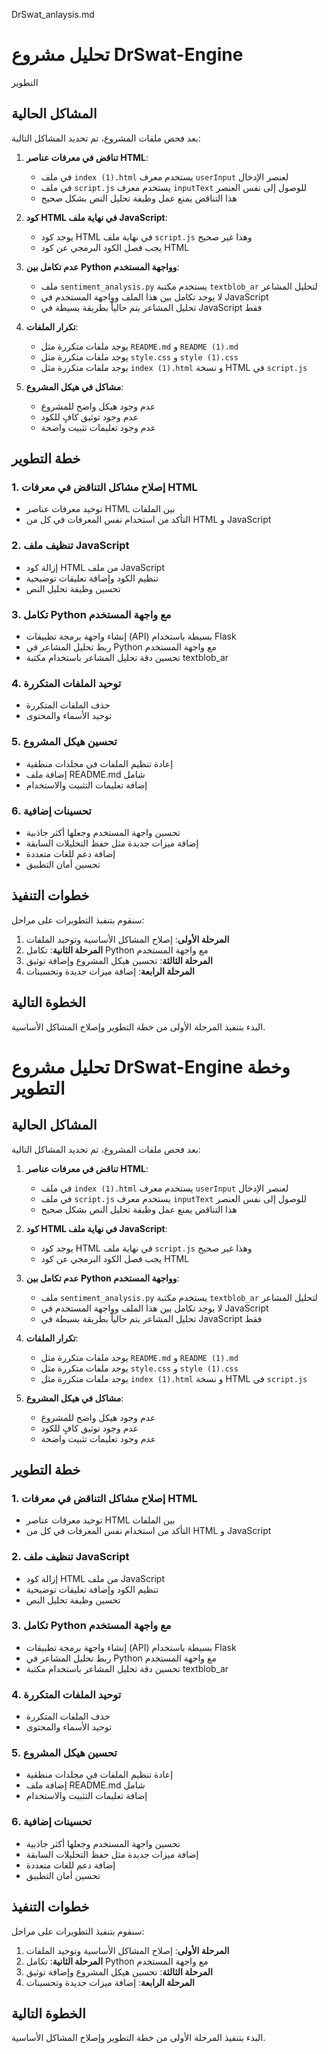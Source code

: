 DrSwat_anlaysis.md

# تحليل مشروع DrSwat-Engine 

التطوير

## المشاكل الحالية

بعد فحص ملفات المشروع، تم تحديد المشاكل التالية:
1. **تناقض في معرفات عناصر HTML**:
   - في ملف `index (1).html` يستخدم معرف `userInput` لعنصر الإدخال
   - في ملف `script.js` يستخدم معرف `inputText` للوصول إلى نفس العنصر
   - هذا التناقض يمنع عمل وظيفة تحليل النص بشكل صحيح

2. **كود HTML في نهاية ملف JavaScript**:
   - يوجد كود HTML في نهاية ملف `script.js` وهذا غير صحيح
   - يجب فصل الكود البرمجي عن كود HTML

3. **عدم تكامل بين Python وواجهة المستخدم**:
   - ملف `sentiment_analysis.py` يستخدم مكتبة `textblob_ar` لتحليل المشاعر
   - لا يوجد تكامل بين هذا الملف وواجهة المستخدم في JavaScript
   - تحليل المشاعر يتم حالياً بطريقة بسيطة في JavaScript فقط

4. **تكرار الملفات**:
   - يوجد ملفات متكررة مثل `README.md` و `README (1).md`
   - يوجد ملفات متكررة مثل `style.css` و `style (1).css`
   - يوجد ملفات متكررة مثل `index (1).html` و نسخة HTML في `script.js`

5. **مشاكل في هيكل المشروع**:
   - عدم وجود هيكل واضح للمشروع
   - عدم وجود توثيق كافٍ للكود
   - عدم وجود تعليمات تثبيت واضحة

## خطة التطوير

### 1. إصلاح مشاكل التناقض في معرفات HTML

- توحيد معرفات عناصر HTML بين الملفات
- التأكد من استخدام نفس المعرفات في كل من HTML و JavaScript

### 2. تنظيف ملف JavaScript

- إزالة كود HTML من ملف JavaScript
- تنظيم الكود وإضافة تعليقات توضيحية
- تحسين وظيفة تحليل النص

### 3. تكامل Python مع واجهة المستخدم

- إنشاء واجهة برمجة تطبيقات (API) بسيطة باستخدام Flask
- ربط تحليل المشاعر في Python مع واجهة المستخدم
- تحسين دقة تحليل المشاعر باستخدام مكتبة textblob_ar

### 4. توحيد الملفات المتكررة

- حذف الملفات المتكررة
- توحيد الأسماء والمحتوى

### 5. تحسين هيكل المشروع

- إعادة تنظيم الملفات في مجلدات منطقية
- إضافة ملف README.md شامل
- إضافة تعليمات التثبيت والاستخدام

### 6. تحسينات إضافية

- تحسين واجهة المستخدم وجعلها أكثر جاذبية
- إضافة ميزات جديدة مثل حفظ التحليلات السابقة
- إضافة دعم للغات متعددة
- تحسين أمان التطبيق

## خطوات التنفيذ

سنقوم بتنفيذ التطويرات على مراحل:

1. **المرحلة الأولى**: إصلاح المشاكل الأساسية وتوحيد الملفات
2. **المرحلة الثانية**: تكامل Python مع واجهة المستخدم
3. **المرحلة الثالثة**: تحسين هيكل المشروع وإضافة توثيق
4. **المرحلة الرابعة**: إضافة ميزات جديدة وتحسينات

## الخطوة التالية

البدء بتنفيذ المرحلة الأولى من خطة التطوير وإصلاح المشاكل الأساسية.

# تحليل مشروع DrSwat-Engine وخطة التطوير

## المشاكل الحالية

بعد فحص ملفات المشروع، تم تحديد المشاكل التالية:

1. **تناقض في معرفات عناصر HTML**:
   - في ملف `index (1).html` يستخدم معرف `userInput` لعنصر الإدخال
   - في ملف `script.js` يستخدم معرف `inputText` للوصول إلى نفس العنصر
   - هذا التناقض يمنع عمل وظيفة تحليل النص بشكل صحيح

2. **كود HTML في نهاية ملف JavaScript**:
   - يوجد كود HTML في نهاية ملف `script.js` وهذا غير صحيح
   - يجب فصل الكود البرمجي عن كود HTML

3. **عدم تكامل بين Python وواجهة المستخدم**:
   - ملف `sentiment_analysis.py` يستخدم مكتبة `textblob_ar` لتحليل المشاعر
   - لا يوجد تكامل بين هذا الملف وواجهة المستخدم في JavaScript
   - تحليل المشاعر يتم حالياً بطريقة بسيطة في JavaScript فقط

4. **تكرار الملفات**:
   - يوجد ملفات متكررة مثل `README.md` و `README (1).md`
   - يوجد ملفات متكررة مثل `style.css` و `style (1).css`
   - يوجد ملفات متكررة مثل `index (1).html` و نسخة HTML في `script.js`

5. **مشاكل في هيكل المشروع**:
   - عدم وجود هيكل واضح للمشروع
   - عدم وجود توثيق كافٍ للكود
   - عدم وجود تعليمات تثبيت واضحة

## خطة التطوير

### 1. إصلاح مشاكل التناقض في معرفات HTML

- توحيد معرفات عناصر HTML بين الملفات
- التأكد من استخدام نفس المعرفات في كل من HTML و JavaScript

### 2. تنظيف ملف JavaScript

- إزالة كود HTML من ملف JavaScript
- تنظيم الكود وإضافة تعليقات توضيحية
- تحسين وظيفة تحليل النص

### 3. تكامل Python مع واجهة المستخدم

- إنشاء واجهة برمجة تطبيقات (API) بسيطة باستخدام Flask
- ربط تحليل المشاعر في Python مع واجهة المستخدم
- تحسين دقة تحليل المشاعر باستخدام مكتبة textblob_ar

### 4. توحيد الملفات المتكررة

- حذف الملفات المتكررة
- توحيد الأسماء والمحتوى

### 5. تحسين هيكل المشروع

- إعادة تنظيم الملفات في مجلدات منطقية
- إضافة ملف README.md شامل
- إضافة تعليمات التثبيت والاستخدام

### 6. تحسينات إضافية

- تحسين واجهة المستخدم وجعلها أكثر جاذبية
- إضافة ميزات جديدة مثل حفظ التحليلات السابقة
- إضافة دعم للغات متعددة
- تحسين أمان التطبيق

## خطوات التنفيذ

سنقوم بتنفيذ التطويرات على مراحل:

1. **المرحلة الأولى**: إصلاح المشاكل الأساسية وتوحيد الملفات
2. **المرحلة الثانية**: تكامل Python مع واجهة المستخدم
3. **المرحلة الثالثة**: تحسين هيكل المشروع وإضافة توثيق
4. **المرحلة الرابعة**: إضافة ميزات جديدة وتحسينات

## الخطوة التالية

البدء بتنفيذ المرحلة الأولى من خطة التطوير وإصلاح المشاكل الأساسية.

